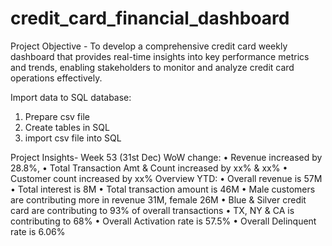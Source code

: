 # credit_card_financial_dashboard
Project Objective - 
To develop a comprehensive credit
card weekly dashboard that
provides real-time insights into key
performance metrics and trends,
enabling stakeholders to monitor
and analyze credit card operations
effectively.

Import data to SQL database:
1. Prepare csv file
2. Create tables in SQL
3. import csv file into SQL

Project Insights- Week 53 (31st Dec)
WoW change:
• Revenue increased by 28.8%,
• Total Transaction Amt & Count increased by xx% & xx%
• Customer count increased by xx%
Overview YTD:
• Overall revenue is 57M
• Total interest is 8M
• Total transaction amount is 46M
• Male customers are contributing more in revenue 31M, female 26M
• Blue & Silver credit card are contributing to 93% of overall
transactions
• TX, NY & CA is contributing to 68%
• Overall Activation rate is 57.5%
• Overall Delinquent rate is 6.06%
